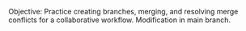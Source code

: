 Objective: Practice creating branches, merging, and resolving merge conflicts for a collaborative workflow.
Modification in main branch.
